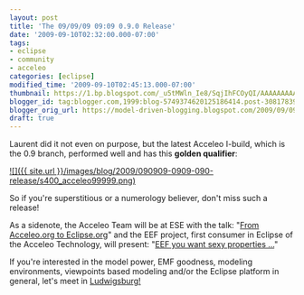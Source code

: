 ```yaml
---
layout: post
title: 'The 09/09/09 09:09 0.9.0 Release'
date: '2009-09-10T02:32:00.000-07:00'
tags:
- eclipse
- community
- acceleo
categories: [eclipse]
modified_time: '2009-09-10T02:45:13.000-07:00'
thumbnail: https://1.bp.blogspot.com/_u5tMWln_Ie8/SqjIhFCOyQI/AAAAAAAAALI/_vSaQyCXIds/s72-c/acceleo99999.png
blogger_id: tag:blogger.com,1999:blog-5749374620125186414.post-3081783941879399542
blogger_orig_url: https://model-driven-blogging.blogspot.com/2009/09/090909-0909-090-release.html
draft: true
---
```


Laurent did it not even on purpose, but the latest Acceleo I-build, which is the 0.9 branch, performed well and has this **golden qualifier**:

[![]({{ site.url }}/images/blog/2009/090909-0909-090-release/s400_acceleo99999.png)](https://1.bp.blogspot.com/_u5tMWln_Ie8/SqjIhFCOyQI/AAAAAAAAALI/_vSaQyCXIds/s1600-h/acceleo99999.png)

So if you're superstitious or a numerology believer, don't miss such a release!

As a sidenote, the Acceleo Team will be at ESE with the talk: "[From Acceleo.org to Eclipse.org](https://www.eclipsecon.org/summiteurope2009/sessions?id=971)" and the EEF project, first consumer in Eclipse of the Acceleo Technology, will present: "[EEF you want sexy properties ...](https://www.eclipsecon.org/summiteurope2009/sessions?id=946)"

If you're interested in the model power, EMF goodness, modeling environments, viewpoints based modeling and/or the Eclipse platform in general, let's meet in [Ludwigsburg!](https://www.eclipsecon.org/summiteurope2009/)

